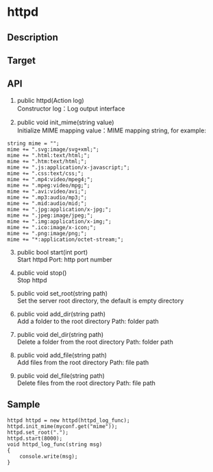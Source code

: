 # httpd

## Description

## Target

## API
1. public httpd(Action<string> log)  
Constructor
log：Log output interface

2. public void init_mime(string value)  
Initialize MIME mapping
value：MIME mapping string, for example:
```
string mime = "";
mime += ".svg:image/svg+xml;";
mime += ".html:text/html;";
mime += ".htm:text/html;";
mime += ".js:application/x-javascript;";
mime += ".css:text/css;";
mime += ".mp4:video/mpeg4;";
mime += ".mpeg:video/mpg;";
mime += ".avi:video/avi;";
mime += ".mp3:audio/mp3;";
mime += ".mid:audio/mid;";
mime += ".jpg:application/x-jpg;";
mime += ".jpeg:image/jpeg;";
mime += ".img:application/x-img;";
mime += ".ico:image/x-icon;";
mime += ".png:image/png;";
mime += "*:application/octet-stream;";

```

3. public bool start(int port)  
Start httpd
Port: http port number

4. public void stop()  
Stop httpd

5. public void set_root(string path)  
Set the server root directory, the default is empty directory

6. public void add_dir(string path)  
Add a folder to the root directory
Path: folder path

7. public void del_dir(string path)  
Delete a folder from the root directory
Path: folder path

8. public void add_file(string path)  
Add files from the root directory
Path: file path

9. public void del_file(string path)  
Delete files from the root directory
Path: file path

## Sample
```
httpd httpd = new httpd(httpd_log_func);
httpd.init_mime(myconf.get("mime"));
httpd.set_root(".");
httpd.start(8000);
void httpd_log_func(string msg)
{
    console.write(msg);
}
```